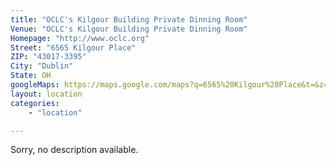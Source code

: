 ```yaml
---
title: "OCLC's Kilgour Building Private Dinning Room"
Venue: "OCLC's Kilgour Building Private Dinning Room"
Homepage: "http://www.oclc.org"
Street:	"6565 Kilgour Place"
ZIP: "43017-3395"
City: "Dublin"
State: OH
googleMaps: https://maps.google.com/maps?q=6565%20Kilgour%20Place&t=&z=14&ie=UTF8&iwloc=&output=embed
layout: location
categories: 
    - "location"

---
```

Sorry, no description available.


